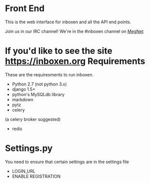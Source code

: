 Front End
==========
This is the web interface for inboxen and all the API end points. 

Join us in our IRC channel! We're in the #inboxen channel on [MegNet](https://www.megworld.co.uk/irc/)

If you'd like to see the site https://inboxen.org
Requirements
============
These are the requiresments to run inboxen.

- Python 2.7 (not python 3.x)
- django 1.5+
- python's MySQLdb library
- markdown
- pytz
- celery

(a celery broker suggested)
- redis

Settings.py
===========
You need to ensure that certain settings are in the settings file

- LOGIN_URL
- ENABLE REGISTRATION 

